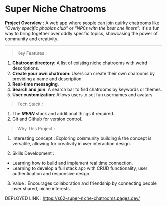 # Super Niche Chatrooms

**Project Overview** :
A web app where people can join quirky chatrooms like _"Overly specific phobias club"_ or _"NPCs with the best one liners"_. It's a fun way to bring together over oddly specific topics, showcasing the power of community and creativity.

---

> Key Features :

1. **Chatroom directory**: A list of existing niche chatrooms with weird descriptions.
2. **Create your own chatroom**: Users can create their own charooms by providing a name and description.
3. **Real-time messaging**.
4. **Search and join**: A search bar to find chatrooms by keywords or themes.
5. **User customization**: Allows users to set fun usernames and avatars.

> Tech Stack :

1. The **_MERN_** stack and additional things if required.
2. Git and Github for version control.

> Why This Project :

1.  Interesting concept : Exploring community building & the concept is versatile, allowing for creativity in user interaction design.

2.  Skills Development :

- Learning how to build and implement real time connection.
- Learning to develop a full stack app with CRUD functionality, user authentication and responsive design.

3.  Value : Encourages collaboration and friendship by connecting people over shared, niche interests.

DEPLOYED LINK : https://s62-super-niche-chatrooms.pages.dev/
